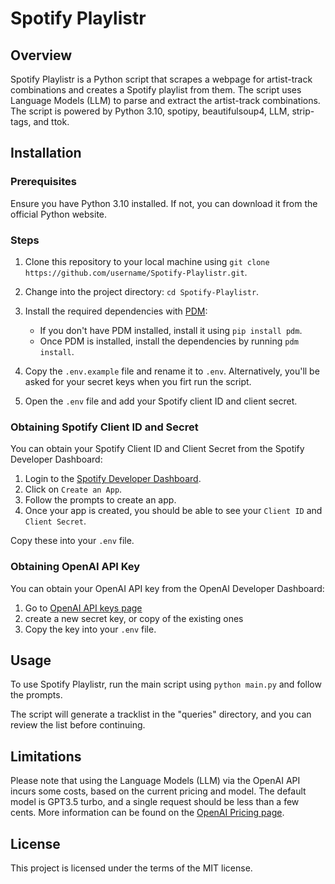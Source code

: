 # Spotify Playlistr

## Overview

Spotify Playlistr is a Python script that scrapes a webpage for artist-track combinations and creates a Spotify playlist from them. The script uses Language Models (LLM) to parse and extract the artist-track combinations. The script is powered by Python 3.10, spotipy, beautifulsoup4, LLM, strip-tags, and ttok.

## Installation

### Prerequisites

Ensure you have Python 3.10 installed. If not, you can download it from the official Python website.

### Steps

1. Clone this repository to your local machine using `git clone https://github.com/username/Spotify-Playlistr.git`.

2. Change into the project directory: `cd Spotify-Playlistr`.

3. Install the required dependencies with [PDM](https://pdm.fming.dev/):
    - If you don't have PDM installed, install it using `pip install pdm`.
    - Once PDM is installed, install the dependencies by running `pdm install`.

4. Copy the `.env.example` file and rename it to `.env`. Alternatively, you'll be asked for your secret keys when you firt run the script.

5. Open the `.env` file and add your Spotify client ID and client secret.

### Obtaining Spotify Client ID and Secret

You can obtain your Spotify Client ID and Client Secret from the Spotify Developer Dashboard:

1. Login to the [Spotify Developer Dashboard](https://developer.spotify.com/dashboard/applications).
2. Click on `Create an App`.
3. Follow the prompts to create an app.
4. Once your app is created, you should be able to see your `Client ID` and `Client Secret`.

Copy these into your `.env` file.

### Obtaining OpenAI API Key

You can obtain your OpenAI API key from the OpenAI Developer Dashboard:
1. Go to [OpenAI API keys page](https://platform.openai.com/account/api-keys)
2. create a new secret key, or copy of the existing ones
3. Copy the key into your `.env` file.

## Usage

To use Spotify Playlistr, run the main script using `python main.py` and follow the prompts.

The script will generate a tracklist in the "queries" directory, and you can review the list before continuing.

## Limitations

Please note that using the Language Models (LLM) via the OpenAI API incurs some costs, based on the current pricing and model. The default model is GPT3.5 turbo, and a single request should be less than a few cents. More information can be found on the [OpenAI Pricing page](https://openai.com/pricing).

## License

This project is licensed under the terms of the MIT license.
